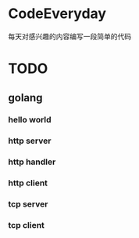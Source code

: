 CodeEveryday
============

每天对感兴趣的内容编写一段简单的代码

# TODO

## golang

### hello world

### http server

### http handler

### http client

### tcp server

### tcp client
